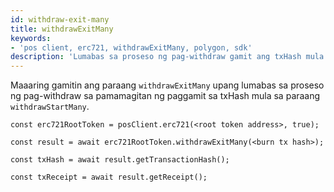 ```yaml
---
id: withdraw-exit-many
title: withdrawExitMany
keywords:
- 'pos client, erc721, withdrawExitMany, polygon, sdk'
description: 'Lumabas sa proseso ng pag-withdraw gamit ang txHash mula sa `withdrawStartMany`'
---
```


Maaaring gamitin ang paraang `withdrawExitMany` upang lumabas sa proseso ng pag-withdraw sa pamamagitan ng paggamit sa txHash mula sa paraang `withdrawStartMany`.

```
const erc721RootToken = posClient.erc721(<root token address>, true);

const result = await erc721RootToken.withdrawExitMany(<burn tx hash>);

const txHash = await result.getTransactionHash();

const txReceipt = await result.getReceipt();

```
